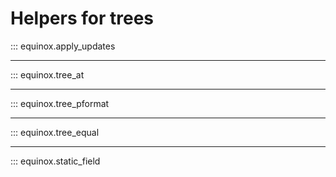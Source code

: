 # Helpers for trees

::: equinox.apply_updates

---

::: equinox.tree_at

---

::: equinox.tree_pformat

---

::: equinox.tree_equal

---

::: equinox.static_field
